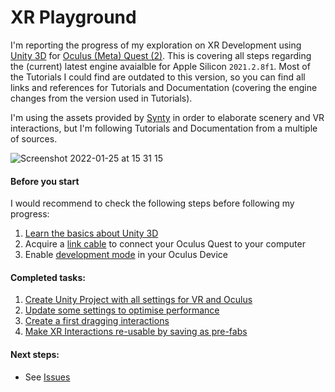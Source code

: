 # XR Playground

I'm reporting the progress of my exploration on XR Development using [Unity 3D](https://unity.com) for [Oculus (Meta) Quest (2)](https://www.oculus.com).
This is covering all steps regarding the (current) latest engine avaialble for Apple Silicon `2021.2.8f1`. Most of the Tutorials I could find are outdated to this version, so you can find all links and references for Tutorials and Documentation (covering the engine changes from the version used in Tutorials).

I'm using the assets provided by [Synty](https://assetstore.unity.com/packages/3d/props/polygon-starter-pack-low-poly-3d-art-by-synty-156819) in order to elaborate scenery and VR interactions, but I'm following Tutorials and Documentation from a multiple of sources.

![Screenshot 2022-01-25 at 15 31 15](https://user-images.githubusercontent.com/1222058/150998395-51c0f3a8-0658-4db5-b14f-edaf0a64eaad.png)

#### Before you start

I would recommend to check the following steps before following my progress:

1. [Learn the basics about Unity 3D](https://www.youtube.com/watch?v=pwZpJzpE2lQ&list=FL8Drrr6PpIkvZTNFnqq57Qg&index=2&t=13s)
2. Acquire a [link cable](https://www.amazon.de/gp/product/B09ND28TD1/ref=ppx_yo_dt_b_asin_title_o00_s00?ie=UTF8&th=1) to connect your Oculus Quest to your computer
3. Enable [development mode](https://developer.oculus.com/documentation/native/android/mobile-device-setup/) in your Oculus Device

#### Completed tasks:

1. [Create Unity Project with all settings for VR and Oculus](https://github.com/henriquebf/xr-playground/pull/1)
2. [Update some settings to optimise performance](https://github.com/henriquebf/xr-playground/pull/2)
3. [Create a first dragging interactions](https://github.com/henriquebf/xr-playground/pull/3)
4. [Make XR Interactions re-usable by saving as pre-fabs](https://github.com/henriquebf/xr-playground/pull/4)

#### Next steps:

- See [Issues](https://github.com/henriquebf/xr-playground/issues)

